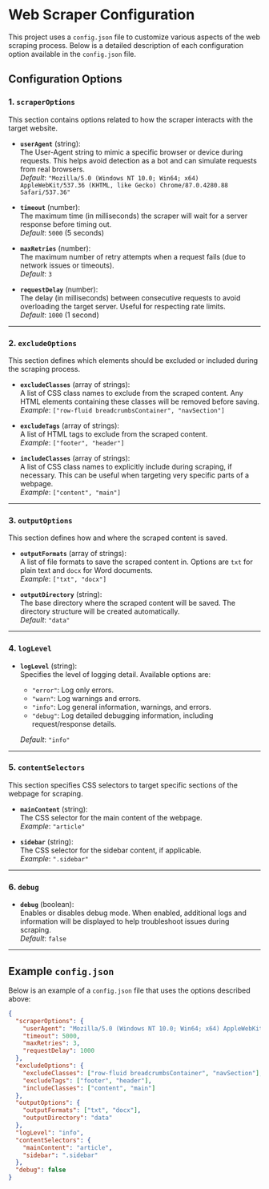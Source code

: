 # Web Scraper Configuration

This project uses a `config.json` file to customize various aspects of the web scraping process. Below is a detailed description of each configuration option available in the `config.json` file.

## Configuration Options

### 1. `scraperOptions`

This section contains options related to how the scraper interacts with the target website.

- **`userAgent`** (string):  
  The User-Agent string to mimic a specific browser or device during requests. This helps avoid detection as a bot and can simulate requests from real browsers.  
  _Default_: `"Mozilla/5.0 (Windows NT 10.0; Win64; x64) AppleWebKit/537.36 (KHTML, like Gecko) Chrome/87.0.4280.88 Safari/537.36"`

- **`timeout`** (number):  
  The maximum time (in milliseconds) the scraper will wait for a server response before timing out.  
  _Default_: `5000` (5 seconds)

- **`maxRetries`** (number):  
  The maximum number of retry attempts when a request fails (due to network issues or timeouts).  
  _Default_: `3`

- **`requestDelay`** (number):  
  The delay (in milliseconds) between consecutive requests to avoid overloading the target server. Useful for respecting rate limits.  
  _Default_: `1000` (1 second)

---

### 2. `excludeOptions`

This section defines which elements should be excluded or included during the scraping process.

- **`excludeClasses`** (array of strings):  
  A list of CSS class names to exclude from the scraped content. Any HTML elements containing these classes will be removed before saving.  
  _Example_: `["row-fluid breadcrumbsContainer", "navSection"]`

- **`excludeTags`** (array of strings):  
  A list of HTML tags to exclude from the scraped content.  
  _Example_: `["footer", "header"]`

- **`includeClasses`** (array of strings):  
  A list of CSS class names to explicitly include during scraping, if necessary. This can be useful when targeting very specific parts of a webpage.  
  _Example_: `["content", "main"]`

---

### 3. `outputOptions`

This section defines how and where the scraped content is saved.

- **`outputFormats`** (array of strings):  
  A list of file formats to save the scraped content in. Options are `txt` for plain text and `docx` for Word documents.  
  _Example_: `["txt", "docx"]`

- **`outputDirectory`** (string):  
  The base directory where the scraped content will be saved. The directory structure will be created automatically.  
  _Default_: `"data"`

---

### 4. `logLevel`

- **`logLevel`** (string):  
  Specifies the level of logging detail. Available options are:

  - `"error"`: Log only errors.
  - `"warn"`: Log warnings and errors.
  - `"info"`: Log general information, warnings, and errors.
  - `"debug"`: Log detailed debugging information, including request/response details.

  _Default_: `"info"`

---

### 5. `contentSelectors`

This section specifies CSS selectors to target specific sections of the webpage for scraping.

- **`mainContent`** (string):  
  The CSS selector for the main content of the webpage.  
  _Example_: `"article"`

- **`sidebar`** (string):  
  The CSS selector for the sidebar content, if applicable.  
  _Example_: `".sidebar"`

---

### 6. `debug`

- **`debug`** (boolean):  
  Enables or disables debug mode. When enabled, additional logs and information will be displayed to help troubleshoot issues during scraping.  
  _Default_: `false`

---

## Example `config.json`

Below is an example of a `config.json` file that uses the options described above:

```json
{
  "scraperOptions": {
    "userAgent": "Mozilla/5.0 (Windows NT 10.0; Win64; x64) AppleWebKit/537.36 (KHTML, like Gecko) Chrome/87.0.4280.88 Safari/537.36",
    "timeout": 5000,
    "maxRetries": 3,
    "requestDelay": 1000
  },
  "excludeOptions": {
    "excludeClasses": ["row-fluid breadcrumbsContainer", "navSection"],
    "excludeTags": ["footer", "header"],
    "includeClasses": ["content", "main"]
  },
  "outputOptions": {
    "outputFormats": ["txt", "docx"],
    "outputDirectory": "data"
  },
  "logLevel": "info",
  "contentSelectors": {
    "mainContent": "article",
    "sidebar": ".sidebar"
  },
  "debug": false
}
```
